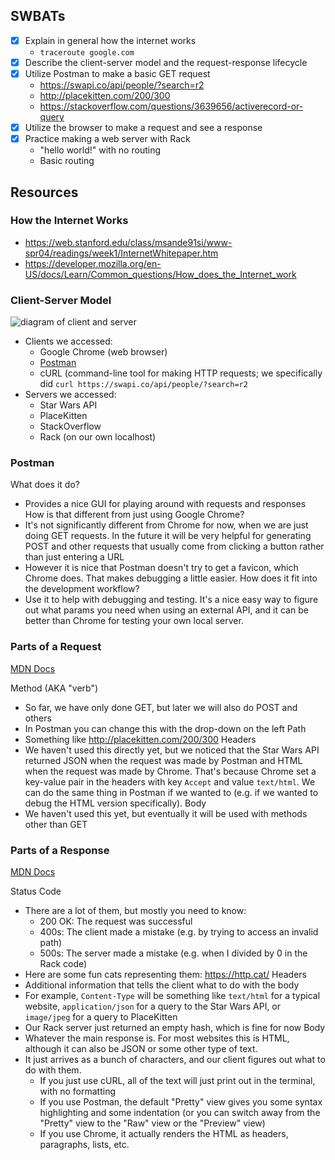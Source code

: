 ## SWBATs

- [x] Explain in general how the internet works
  - `traceroute google.com`
- [x] Describe the client-server model and the request-response lifecycle
- [x] Utilize Postman to make a basic GET request
  - https://swapi.co/api/people/?search=r2
  - http://placekitten.com/200/300
  - https://stackoverflow.com/questions/3639656/activerecord-or-query
- [x] Utilize the browser to make a request and see a response
- [x] Practice making a web server with Rack
  - "hello world!" with no routing
  - Basic routing

## Resources

### How the Internet Works
 - https://web.stanford.edu/class/msande91si/www-spr04/readings/week1/InternetWhitepaper.htm
 - https://developer.mozilla.org/en-US/docs/Learn/Common_questions/How_does_the_Internet_work
 
### Client-Server Model
 ![diagram of client and server](https://www.httpdebugger.com/images/article/http_protocol/http-session.jpg)
 - Clients we accessed:
   - Google Chrome (web browser)
   - [Postman](https://www.getpostman.com/)
   - cURL (command-line tool for making HTTP requests; we specifically did `curl https://swapi.co/api/people/?search=r2`
 - Servers we accessed:
   - Star Wars API
   - PlaceKitten
   - StackOverflow
   - Rack (on our own localhost)
   
### Postman
What does it do?
 - Provides a nice GUI for playing around with requests and responses
How is that different from just using Google Chrome?
 - It's not significantly different from Chrome for now, when we are just doing GET requests.  In the future it will be very helpful for generating POST and other requests that usually come from clicking a button rather than just entering a URL
 - However it is nice that Postman doesn't try to get a favicon, which Chrome does.  That makes debugging a little easier.
How does it fit into the development workflow?
 - Use it to help with debugging and testing.  It's a nice easy way to figure out what params you need when using an external API, and it can be better than Chrome for testing your own local server.

### Parts of a Request
[MDN Docs](https://developer.mozilla.org/en-US/docs/Web/HTTP/Overview#Requests)

Method (AKA "verb")
- So far, we have only done GET, but later we will also do POST and others
- In Postman you can change this with the drop-down on the left
Path
- Something like http://placekitten.com/200/300
Headers
- We haven't used this directly yet, but we noticed that the Star Wars API returned JSON when the request was made by Postman and HTML when the request was made by Chrome.  That's because Chrome set a key-value pair in the headers with key `Accept` and value `text/html`.  We can do the same thing in Postman if we wanted to (e.g. if we wanted to debug the HTML version specifically).
Body
- We haven't used this yet, but eventually it will be used with methods other than GET

### Parts of a Response
[MDN Docs](https://developer.mozilla.org/en-US/docs/Web/HTTP/Overview#Responses)

Status Code
 - There are a lot of them, but mostly you need to know:
   - 200 OK: The request was successful
   - 400s: The client made a mistake (e.g. by trying to access an invalid path)
   - 500s: The server made a mistake (e.g. when I divided by 0 in the Rack code)
 - Here are some fun cats representing them: https://http.cat/
 Headers
 - Additional information that tells the client what to do with the body
 - For example, `Content-Type` will be something like `text/html` for a typical website, `application/json` for a query to the Star Wars API, or `image/jpeg` for a query to PlaceKitten
 - Our Rack server just returned an empty hash, which is fine for now
 Body
 - Whatever the main response is.  For most websites this is HTML, although it can also be JSON or some other type of text.
 - It just arrives as a bunch of characters, and our client figures out what to do with them. 
   - If you just use cURL, all of the text will just print out in the terminal, with no formatting
   - If you use Postman, the default "Pretty" view gives you some syntax highlighting and some indentation (or you can switch away from the "Pretty" view to the "Raw" view or the "Preview" view)
   - If you use Chrome, it actually renders the HTML as headers, paragraphs, lists, etc.
 
 
